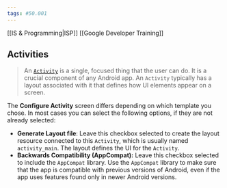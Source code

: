 ```yaml
---
tags: #50.001
---
```

[[IS & Programming|ISP]]
[[Google Developer Training]]

## Activities
> An [`Activity`](https://developer.android.com/reference/android/app/Activity.html) is a single, focused thing that the user can do. It is a crucial component of any Android app. An `Activity` typically has a layout associated with it that defines how UI elements appear on a screen.

The **Configure Activity** screen differs depending on which template you chose. In most cases you can select the following options, if they are not already selected:
-   **Generate Layout file**: Leave this checkbox selected to create the layout resource connected to this `Activity`, which is usually named `activity_main`. The layout defines the UI for the `Activity`.
-   **Backwards Compatibility (AppCompat):** Leave this checkbox selected to include the `AppCompat` library. Use the `AppCompat` library to make sure that the app is compatible with previous versions of Android, even if the app uses features found only in newer Android versions.

